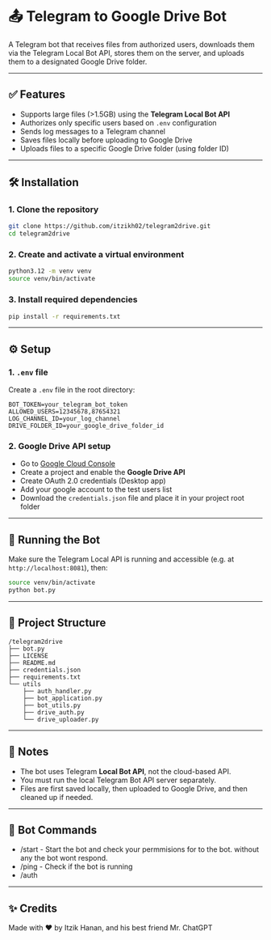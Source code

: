 # 📤 Telegram to Google Drive Bot

A Telegram bot that receives files from authorized users, downloads them via the Telegram Local Bot API, stores them on the server, and uploads them to a designated Google Drive folder.

---

## ✅ Features

- Supports large files (>1.5GB) using the **Telegram Local Bot API**
- Authorizes only specific users based on `.env` configuration
- Sends log messages to a Telegram channel
- Saves files locally before uploading to Google Drive
- Uploads files to a specific Google Drive folder (using folder ID)

---

## 🛠️ Installation

### 1. Clone the repository

```bash
git clone https://github.com/itzikh02/telegram2drive.git
cd telegram2drive
```

### 2. Create and activate a virtual environment

```bash
python3.12 -m venv venv
source venv/bin/activate
```

### 3. Install required dependencies

```bash
pip install -r requirements.txt
```

---

## ⚙️ Setup

### 1. `.env` file

Create a `.env` file in the root directory:

```env
BOT_TOKEN=your_telegram_bot_token
ALLOWED_USERS=12345678,87654321
LOG_CHANNEL_ID=your_log_channel
DRIVE_FOLDER_ID=your_google_drive_folder_id
```

### 2. Google Drive API setup

- Go to [Google Cloud Console](https://console.cloud.google.com/)
- Create a project and enable the **Google Drive API**
- Create OAuth 2.0 credentials (Desktop app)
- Add your google account to the test users list
- Download the `credentials.json` file and place it in your project root folder

---

## 🚀 Running the Bot

Make sure the Telegram Local API is running and accessible (e.g. at `http://localhost:8081`), then:

```bash
source venv/bin/activate
python bot.py
```

---

## 📂 Project Structure

```
/telegram2drive
├── bot.py
├── LICENSE
├── README.md
├── credentials.json
├── requirements.txt
└── utils
    ├── auth_handler.py
    ├── bot_application.py
    ├── bot_utils.py
    ├── drive_auth.py
    └── drive_uploader.py
```

---

## 📌 Notes

- The bot uses Telegram **Local Bot API**, not the cloud-based API.
- You must run the local Telegram Bot API server separately.
- Files are first saved locally, then uploaded to Google Drive, and then cleaned up if needed.

---

## 📝 Bot Commands

- /start - Start the bot and check your permmisions for to the bot. without any the bot wont respond.
- /ping - Check if the bot is running
- /auth

---

## ✨ Credits

Made with ❤️ by Itzik Hanan, and his best friend Mr. ChatGPT

